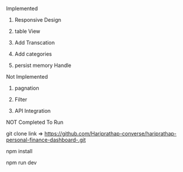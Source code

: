 Implemented

1) Responsive Design

2) table View 

3) Add Transcation

4) Add categories

5) persist memory  Handle


Not Implemented

1) pagnation 

2) Filter

3) API Integration

NOT Completed
To Run

git clone link => https://github.com/Hariprathap-converse/hariprathap-personal-finance-dashboard-.git

npm install 

npm run dev